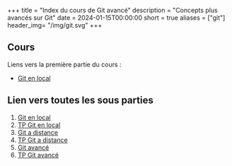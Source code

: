 +++
title = "Index du cours de Git avancé"
description = "Concepts plus avancés sur Git"
date = 2024-01-15T00:00:00
short = true
aliases = ["git"]
header_img= "/img/git.svg"
+++

## Cours
Liens vers la première partie du cours :

- [Git en local](/cours-2024/git/git-en-local)

## Lien vers toutes les sous parties

1. [Git en local](/cours-2024/git/git-en-local)
2. [TP Git en local](/cours-2024/git/tp-git-en-local)
3. [Git a distance](/cours-2024/git/git-distant)
4. [TP Git a distance](/cours-2024/git/tp-git-distant)
5. [Git avancé](/cours-2024/git/git-avance)
6. [TP Git avancé](/cours-2024/git/tp-git-avance)